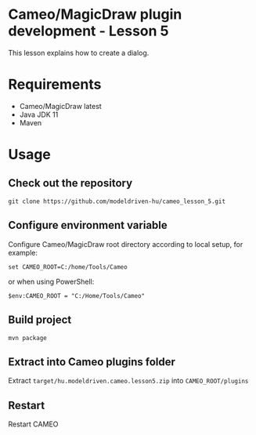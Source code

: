 # Cameo/MagicDraw plugin development - Lesson 5

This lesson explains how to create a dialog.

# Requirements

- Cameo/MagicDraw latest 
- Java JDK 11 
- Maven

# Usage

## Check out the repository

`git clone https://github.com/modeldriven-hu/cameo_lesson_5.git`

## Configure environment variable

Configure Cameo/MagicDraw root directory according to local setup, for example:

`set CAMEO_ROOT=C:/home/Tools/Cameo`

or when using PowerShell:

`$env:CAMEO_ROOT = "C:/Home/Tools/Cameo"`

## Build project

`mvn package`

## Extract into Cameo plugins folder

Extract `target/hu.modeldriven.cameo.lesson5.zip` into `CAMEO_ROOT/plugins`

## Restart

Restart CAMEO